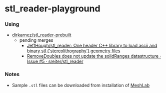 stl_reader-playground
=====================

### Using
- [dirkarnez/stl_reader-prebuilt](https://github.com/dirkarnez/stl_reader-prebuilt)
  - pending merges
    - [JeffHough/stl_reader: One header C++ library to load ascii and binary stl ('stereolithography') geometry files](https://github.com/JeffHough/stl_reader)
    - [RemoveDoubles does not update the solidRanges datastructure · Issue #5 · sreiter/stl_reader](https://github.com/sreiter/stl_reader/issues/5)
  
### Notes
- Sample `.stl` files can be downloaded from installation of [MeshLab](https://www.meshlab.net/)

